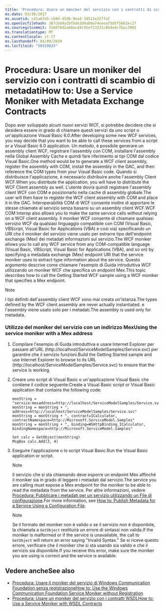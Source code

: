 ```yaml
---
title: 'Procedura: Usare un moniker del servizio con i contratti di scambio di metadati'
ms.date: 03/30/2017
ms.assetid: c41a07e5-cb9d-45d6-9ea4-34511e227faf
ms.openlocfilehash: 367cbd4a2bfbde3d4ab0a74eeeaf5d5f5662ec27
ms.sourcegitcommit: 558d78d2a68acd4c95ef23231c8b4e4c7bac3902
ms.translationtype: MT
ms.contentlocale: it-IT
ms.lasthandoff: 04/09/2019
ms.locfileid: "59319833"
---
```

# <a name="how-to-use-a-service-moniker-with-metadata-exchange-contracts"></a><span data-ttu-id="82a1c-102">Procedura: Usare un moniker del servizio con i contratti di scambio di metadati</span><span class="sxs-lookup"><span data-stu-id="82a1c-102">How to: Use a Service Moniker with Metadata Exchange Contracts</span></span>
<span data-ttu-id="82a1c-103">Dopo aver sviluppato alcuni nuovi servizi WCF, si potrebbe decidere che si desidera essere in grado di chiamare questi servizi da uno script o un'applicazione Visual Basic 6.0.</span><span class="sxs-lookup"><span data-stu-id="82a1c-103">After developing some new WCF services, you may decide that you want to be able to call these services from a script or a Visual Basic 6.0 application.</span></span> <span data-ttu-id="82a1c-104">Un metodo, è possibile generare un assembly client WCF, registrare l'assembly con COM, installare l'assembly nella Global Assembly Cache e quindi fare riferimento ai tipi COM dal codice Visual Basic.</span><span class="sxs-lookup"><span data-stu-id="82a1c-104">One method would be to generate a WCF client assembly, register the assembly with COM, install the assembly in the GAC, and then reference the COM types from your Visual Basic code.</span></span> <span data-ttu-id="82a1c-105">Quando si distribuisce l'applicazione, è necessario distribuire anche l'assembly Client WCF.</span><span class="sxs-lookup"><span data-stu-id="82a1c-105">When you distribute the application, you will have to distribute the WCF Client assembly as well.</span></span> <span data-ttu-id="82a1c-106">L'utente dovrà quindi registrare l'assembly client WCF con COM e posizionarlo nella cache di assembly globale.</span><span class="sxs-lookup"><span data-stu-id="82a1c-106">The user will then have to register the WCF client assembly with COM and place it in the GAC.</span></span> <span data-ttu-id="82a1c-107">Interoperabilità COM di WCF consente inoltre di apportare le stesse chiamate al servizio senza basarsi su un assembly client WCF.</span><span class="sxs-lookup"><span data-stu-id="82a1c-107">WCF COM Interop also allows you to make the same service calls without relying on a WCF client assembly.</span></span> <span data-ttu-id="82a1c-108">Il moniker WCF consente di chiamare qualsiasi servizio WCF da qualsiasi linguaggio compatibile con COM (Visual Basic, VBScript, Visual Basic for Applications (VBA) e così via) specificando un URI che il moniker del servizio viene usato per estrarre tipo dell'endpoint exchange (Mex) dei metadati informazioni sul servizio.</span><span class="sxs-lookup"><span data-stu-id="82a1c-108">The WCF moniker allows you to call any WCF service from any COM-compatible language (Visual Basic, VBScript, Visual Basic for Applications (VBA), and so on) by specifying a metadata exchange (Mex) endpoint URI that the service moniker uses to extract type information about the service.</span></span> <span data-ttu-id="82a1c-109">Questo argomento descrive come chiamare l'esempio di Guida introduttiva WCF utilizzando un moniker WCF che specifica un endpoint Mex.</span><span class="sxs-lookup"><span data-stu-id="82a1c-109">This topic describes how to call the Getting Started WCF sample using a WCF moniker that specifies a Mex endpoint.</span></span>  
  
> [!NOTE]
>  <span data-ttu-id="82a1c-110">I tipi definiti dall'assembly client WCF sono mai creata un'istanza.</span><span class="sxs-lookup"><span data-stu-id="82a1c-110">The types defined by the WCF client assembly are never actually instantiated.</span></span> <span data-ttu-id="82a1c-111">e l'assembly viene usato solo per i metadati.</span><span class="sxs-lookup"><span data-stu-id="82a1c-111">The assembly is used only for metadata.</span></span>  
  
### <a name="using-the-service-moniker-with-a-mex-address"></a><span data-ttu-id="82a1c-112">Utilizzo del moniker del servizio con un indirizzo Mex</span><span class="sxs-lookup"><span data-stu-id="82a1c-112">Using the service moniker with a Mex address</span></span>  
  
1. <span data-ttu-id="82a1c-113">Compilare l'esempio di Guida introduttiva e usare Internet Explorer per passare all'URL (http://localhost/ServiceModelSamples/Service.svc) per garantire che il servizio funzioni.</span><span class="sxs-lookup"><span data-stu-id="82a1c-113">Build the Getting Started sample and use Internet Explorer to browse to its URL (http://localhost/ServiceModelSamples/Service.svc) to ensure that the service is working.</span></span>  
  
2. <span data-ttu-id="82a1c-114">Creare uno script di Visual Basic o un'applicazione Visual Basic che contiene il codice seguente:</span><span class="sxs-lookup"><span data-stu-id="82a1c-114">Create a Visual Basic script or Visual Basic application that contains the following code:</span></span>  
  
    ```  
    monString = "service:mexaddress=http://localhost/ServiceModelSamples/Service.svc/MEX"  
    monString = monString + ", address=http://localhost/ServiceModelSamples/Service.svc"  
    monString = monString + ", contract=ICalculator, contractNamespace=http://Microsoft.ServiceModel.Samples"  
    monString = monString + ", binding=WSHttpBinding_ICalculator, bindingNamespace=http://Microsoft.ServiceModel.Samples"  
  
    Set calc = GetObject(monString)  
    MsgBox calc.Add(3, 4)  
    ```  
  
3. <span data-ttu-id="82a1c-115">Eseguire l'applicazione o lo script Visual Basic.</span><span class="sxs-lookup"><span data-stu-id="82a1c-115">Run the Visual Basic application or script.</span></span>  
  
    > [!NOTE]
    >  <span data-ttu-id="82a1c-116">Il servizio che si sta chiamando deve esporre un endpoint Mex affinché il moniker sia in grado di leggere i metadati dal servizio.</span><span class="sxs-lookup"><span data-stu-id="82a1c-116">The service you are calling must expose a Mex endpoint for the moniker to be able to read the metadata from the service.</span></span> <span data-ttu-id="82a1c-117">Per altre informazioni, vedere [Procedura: Pubblicare i metadati per un servizio utilizzando un File di configurazione](../../../../docs/framework/wcf/feature-details/how-to-publish-metadata-for-a-service-using-a-configuration-file.md).</span><span class="sxs-lookup"><span data-stu-id="82a1c-117">For more information, see [How to: Publish Metadata for a Service Using a Configuration File](../../../../docs/framework/wcf/feature-details/how-to-publish-metadata-for-a-service-using-a-configuration-file.md).</span></span>  
  
    > [!NOTE]
    >  <span data-ttu-id="82a1c-118">Se il formato del moniker non è valido o se il servizio non è disponibile, la chiamata a `GetObject` restituirà un errore di sintassi non valida.</span><span class="sxs-lookup"><span data-stu-id="82a1c-118">If the moniker is malformed or if the service is unavailable, the call to `GetObject` will return an error saying "Invalid Syntax."</span></span>  <span data-ttu-id="82a1c-119">Se si riceve questo errore, verificare che il moniker che si sta usando sia valido e che il servizio sia disponibile.</span><span class="sxs-lookup"><span data-stu-id="82a1c-119">If you receive this error, make sure the moniker you are using is correct and the service is available.</span></span>  
  
## <a name="see-also"></a><span data-ttu-id="82a1c-120">Vedere anche</span><span class="sxs-lookup"><span data-stu-id="82a1c-120">See also</span></span>

- [<span data-ttu-id="82a1c-121">Procedura: Usare il moniker del servizio di Windows Communication Foundation senza registrazione</span><span class="sxs-lookup"><span data-stu-id="82a1c-121">How to: Use the Windows Communication Foundation Service Moniker without Registration</span></span>](../../../../docs/framework/wcf/feature-details/use-the-wcf-service-moniker-without-registration.md)
- [<span data-ttu-id="82a1c-122">Procedura: Usare un moniker del servizio con i contratti WSDL</span><span class="sxs-lookup"><span data-stu-id="82a1c-122">How to: Use a Service Moniker with WSDL Contracts</span></span>](../../../../docs/framework/wcf/feature-details/how-to-use-a-service-moniker-with-wsdl-contracts.md)
